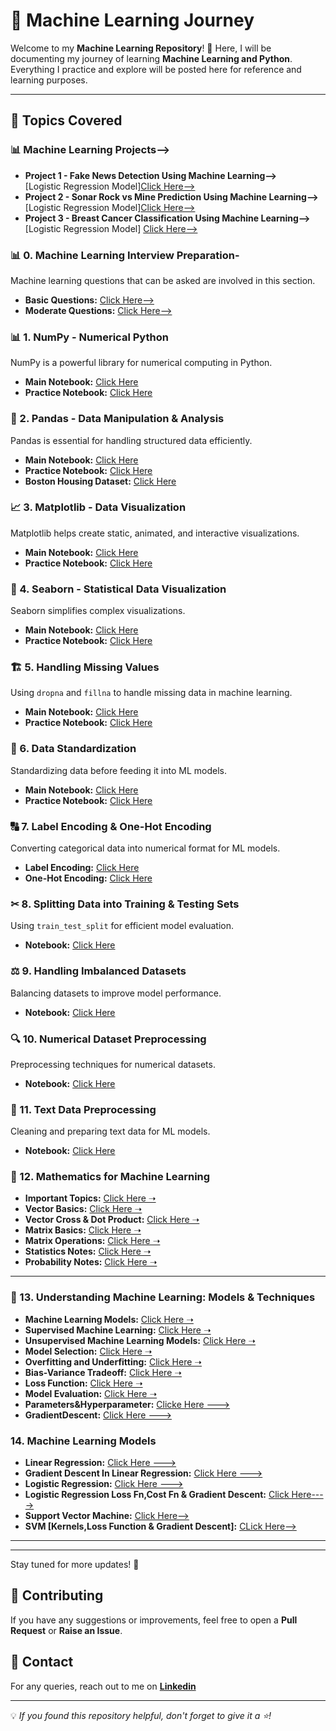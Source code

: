 # 🚀 Machine Learning Journey

Welcome to my **Machine Learning Repository**! 🎯 Here, I will be documenting my journey of learning **Machine Learning and Python**. Everything I practice and explore will be posted here for reference and learning purposes.

---

## 📌 Topics Covered

### 📊 Machine Learning Projects-->

- **Project 1 - Fake News Detection Using Machine Learning-->** </br>[Logistic Regression Model][Click Here-->](https://github.com/KARTIKPARATKAR/Fake-News-Detection-Using-Machine-Learning/blob/main/Project_Fake_News_Detection_.ipynb)
- **Project 2 - Sonar Rock vs Mine Prediction Using Machine Learning-->** </br> [Logistic Regression Model][Click Here-->](https://github.com/KARTIKPARATKAR/SONAR-Rock-VS-Mine-Prediction-Using-Machine-Learning)
- **Project 3 - Breast Cancer Classification Using Machine Learning-->** </br> [Logistic Regression Model] [Click Here-->](https://github.com/KARTIKPARATKAR/MACHINE-LEARNING-WORK/blob/main/BreastCancerClassificationUsingLogisticRegression.ipynb)

### 📊 0. Machine Learning Interview Preparation-
Machine learning questions that can be asked are involved in this section.
- **Basic Questions:** [Click Here-->](https://github.com/KARTIKPARATKAR/MACHINE-LEARNING-WORK/blob/main/MachineLearningInterviewPreparation.ipynb)
- **Moderate Questions:** [Click Here-->](https://github.com/KARTIKPARATKAR/MACHINE-LEARNING-WORK/blob/main/InterviewQuestionsForML_Interview.ipynb)

### 📊 1. NumPy - Numerical Python
NumPy is a powerful library for numerical computing in Python.
- **Main Notebook:** [Click Here](https://github.com/KARTIKPARATKAR/MACHINE-LEARNING-WORK/blob/main/3_1_numpy(numerical_python).ipynb)
- **Practice Notebook:** [Click Here](https://github.com/KARTIKPARATKAR/MACHINE-LEARNING-WORK/blob/main/NumpyPractice.ipynb)

### 📝 2. Pandas - Data Manipulation & Analysis
Pandas is essential for handling structured data efficiently.
- **Main Notebook:** [Click Here](https://github.com/KARTIKPARATKAR/MY-MACHINE-LEARNING-WORK/blob/main/PANDAS.ipynb)
- **Practice Notebook:** [Click Here](https://github.com/KARTIKPARATKAR/MACHINE-LEARNING-WORK/blob/main/PandasPractice.ipynb)
- **Boston Housing Dataset:** [Click Here](https://github.com/KARTIKPARATKAR/MY-MACHINE-LEARNING-WORK/blob/main/BostonHousing.csv)

### 📈 3. Matplotlib - Data Visualization
Matplotlib helps create static, animated, and interactive visualizations.
- **Main Notebook:** [Click Here](https://github.com/KARTIKPARATKAR/MY-MACHINE-LEARNING-WORK/blob/main/MATPLOTLIB.ipynb)
- **Practice Notebook:** [Click Here](https://github.com/KARTIKPARATKAR/MACHINE-LEARNING-WORK/blob/main/MatplotlibPractice.ipynb)

### 🎨 4. Seaborn - Statistical Data Visualization
Seaborn simplifies complex visualizations.
- **Main Notebook:** [Click Here](https://github.com/KARTIKPARATKAR/MY-MACHINE-LEARNING-WORK/blob/main/Seaborn.ipynb)
- **Practice Notebook:** [Click Here](https://github.com/KARTIKPARATKAR/MACHINE-LEARNING-WORK/blob/main/SeabornPractice.ipynb)

### 🏗 5. Handling Missing Values
Using `dropna` and `fillna` to handle missing data in machine learning.
- **Main Notebook:** [Click Here](https://github.com/KARTIKPARATKAR/MY-MACHINE-LEARNING-WORK/blob/main/HandlingMissingValues.ipynb)
- **Practice Notebook:** [Click Here](https://github.com/KARTIKPARATKAR/MACHINE-LEARNING-WORK/blob/main/handlingmissingvaluesbyimputationanddropping.ipynb)

### 🔢 6. Data Standardization
Standardizing data before feeding it into ML models.
- **Main Notebook:** [Click Here](https://github.com/KARTIKPARATKAR/MY-MACHINE-LEARNING-WORK/blob/main/DataStandardization.ipynb)
- **Practice Notebook:** [Click Here](https://github.com/KARTIKPARATKAR/MACHINE-LEARNING-WORK/blob/main/FeatureScaling.ipynb)

### 🔠 7. Label Encoding & One-Hot Encoding
Converting categorical data into numerical format for ML models.
- **Label Encoding:** [Click Here](https://github.com/KARTIKPARATKAR/MACHINE-LEARNING-WORK/blob/main/LabelEncoding.ipynb)
- **One-Hot Encoding:** [Click Here](https://github.com/KARTIKPARATKAR/MACHINE-LEARNING-WORK/blob/main/onehotencoding.ipynb)

### ✂ 8. Splitting Data into Training & Testing Sets
Using `train_test_split` for efficient model evaluation.
- **Notebook:** [Click Here](https://github.com/KARTIKPARATKAR/MACHINE-LEARNING-WORK/blob/main/TrainTestSplitTheData.ipynb)

### ⚖ 9. Handling Imbalanced Datasets
Balancing datasets to improve model performance.
- **Notebook:** [Click Here](https://github.com/KARTIKPARATKAR/MACHINE-LEARNING-WORK/blob/main/HandelingImbalancedDataset.ipynb)

### 🔍 10. Numerical Dataset Preprocessing
Preprocessing techniques for numerical datasets.
- **Notebook:** [Click Here](https://github.com/KARTIKPARATKAR/MACHINE-LEARNING-WORK/blob/main/NumericalDatasetPreprocessing.ipynb)

### 📝 11. Text Data Preprocessing
Cleaning and preparing text data for ML models.
- **Notebook:** [Click Here](https://github.com/KARTIKPARATKAR/MACHINE-LEARNING-WORK/blob/main/TextDatasetPreprocessing.ipynb)

### 📐 12. Mathematics for Machine Learning
- **Important Topics:** [Click Here ➝](https://github.com/KARTIKPARATKAR/MACHINE-LEARNING-WORK/blob/main/MathsForMl.txt)
- **Vector Basics:** [Click Here ➝](https://github.com/KARTIKPARATKAR/MACHINE-LEARNING-WORK/blob/main/VectorOperationsINPython.ipynb)
- **Vector Cross & Dot Product:** [Click Here ➝](https://github.com/KARTIKPARATKAR/MACHINE-LEARNING-WORK/blob/main/VectoDotAndCrossProducts.ipynb)
- **Matrix Basics:** [Click Here ➝](https://github.com/KARTIKPARATKAR/MACHINE-LEARNING-WORK/blob/main/MatrixInMachineLearning.ipynb)
- **Matrix Operations:** [Click Here ➝](https://github.com/KARTIKPARATKAR/MACHINE-LEARNING-WORK/blob/main/MatrixOperations.ipynb)
- **Statistics Notes:** [Click Here ➝](https://github.com/KARTIKPARATKAR/MACHINE-LEARNING-WORK/blob/main/StatisticsNotes.ipynb)
- **Probability Notes:** [Click Here ➝](https://github.com/KARTIKPARATKAR/MACHINE-LEARNING-WORK/blob/main/ProbabilityNotes.ipynb)

---

### 🤖 13. Understanding Machine Learning: Models & Techniques
- **Machine Learning Models:** [Click Here ➝](https://github.com/KARTIKPARATKAR/MACHINE-LEARNING-WORK/blob/main/Machine_Learning_Models.ipynb)
- **Supervised Machine Learning:** [Click Here ➝](https://github.com/KARTIKPARATKAR/MACHINE-LEARNING-WORK/blob/main/Supervised_Learning_Algorithms.ipynb)
- **Unsupervised Machine Learning Models:** [Click Here ➝](https://github.com/KARTIKPARATKAR/MACHINE-LEARNING-WORK/blob/main/Unsupervised_Machine_Learning_Models.ipynb)
- **Model Selection:** [Click Here ➝](https://github.com/KARTIKPARATKAR/MACHINE-LEARNING-WORK/blob/main/Model_Selection.ipynb)
- **Overfitting and Underfitting:** [Click Here ➝](https://github.com/KARTIKPARATKAR/MACHINE-LEARNING-WORK/blob/main/OverfittingAndUnderfitting.ipynb)
- **Bias-Variance Tradeoff:** [Click Here ➝](https://github.com/KARTIKPARATKAR/MACHINE-LEARNING-WORK/blob/main/BIasVarianceTradeoff.ipynb)
- **Loss Function:** [Click Here ➝](https://github.com/KARTIKPARATKAR/MACHINE-LEARNING-WORK/blob/main/LossFunction.ipynb)
- **Model Evaluation:** [Click Here ➝](https://github.com/KARTIKPARATKAR/MACHINE-LEARNING-WORK/blob/main/ModelEvaluation.ipynb)
- **Parameters&Hyperparameter:** [Clicke Here --->](https://github.com/KARTIKPARATKAR/MACHINE-LEARNING-WORK/blob/main/ModelParametersAndHyperparameters.ipynb)
- **GradientDescent:** [Click Here --->](https://github.com/KARTIKPARATKAR/MACHINE-LEARNING-WORK/blob/main/GradientDescent.ipynb)

### 14. Machine Learning Models 
- **Linear Regression:** [Click Here --->](https://github.com/KARTIKPARATKAR/MACHINE-LEARNING-WORK/blob/main/LinearRegressionModel.ipynb)
- **Gradient Descent In Linear Regression:** [Click Here --->](https://github.com/KARTIKPARATKAR/MACHINE-LEARNING-WORK/blob/main/GradeientDescentInLinearRegression.ipynb)
- **Logistic Regression:** [Click Here --->](https://github.com/KARTIKPARATKAR/MACHINE-LEARNING-WORK/blob/main/LogisticRegression.ipynb)
- **Logistic Regression Loss Fn,Cost Fn & Gradient Descent:** [Click Here---->](https://github.com/KARTIKPARATKAR/MACHINE-LEARNING-WORK/blob/main/LogisticRegression_Loss%26Cost_Function_with_Gradient_Descent.ipynb)
- **Support Vector Machine:** [Click Here-->](https://github.com/KARTIKPARATKAR/MACHINE-LEARNING-WORK/blob/main/SupportVectorMachine.ipynb)
- **SVM [Kernels,Loss Function & Gradient Descent]:** [CLick Here-->](https://github.com/KARTIKPARATKAR/MACHINE-LEARNING-WORK/blob/main/SupportVectorMachine(Kernels%2CLoss_Function_%26_Gradient_Descent).ipynb)

---
---

Stay tuned for more updates! 🚀

## 🤝 Contributing
If you have any suggestions or improvements, feel free to open a **Pull Request** or **Raise an Issue**.

## 📩 Contact
For any queries, reach out to me on **[Linkedin](https://www.linkedin.com/in/kartik-paratkar-91917222b/)** 

---

💡 *If you found this repository helpful, don't forget to give it a ⭐!*
